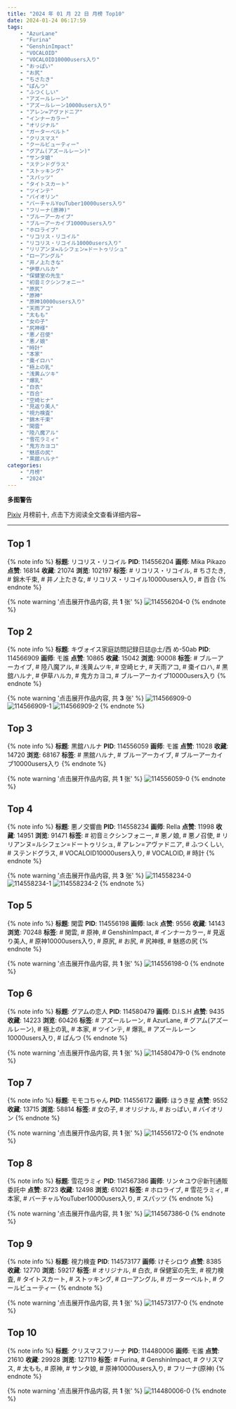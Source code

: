 ```yaml
---
title: "2024 年 01 月 22 日 月榜 Top10"
date: 2024-01-24 06:17:59
tags:
    - "AzurLane"
    - "Furina"
    - "GenshinImpact"
    - "VOCALOID"
    - "VOCALOID10000users入り"
    - "おっぱい"
    - "お尻"
    - "ちさたき"
    - "ぱんつ"
    - "ふつくしい"
    - "アズールレーン"
    - "アズールレーン10000users入り"
    - "アレン=アヴァドニア"
    - "インナーカラー"
    - "オリジナル"
    - "ガーターベルト"
    - "クリスマス"
    - "クールビューティー"
    - "グアム(アズールレーン)"
    - "サンタ娘"
    - "ステンドグラス"
    - "ストッキング"
    - "スパッツ"
    - "タイトスカート"
    - "ツインテ"
    - "バイオリン"
    - "バーチャルYouTuber10000users入り"
    - "フリーナ(原神)"
    - "ブルーアーカイブ"
    - "ブルーアーカイブ10000users入り"
    - "ホロライブ"
    - "リコリス・リコイル"
    - "リコリス・リコイル10000users入り"
    - "リリアンヌ=ルシフェン=ドートゥリシュ"
    - "ローアングル"
    - "井ノ上たきな"
    - "伊草ハルカ"
    - "保健室の先生"
    - "初音ミクシンフォニー"
    - "原尻"
    - "原神"
    - "原神10000users入り"
    - "天雨アコ"
    - "太もも"
    - "女の子"
    - "尻神様"
    - "悪ノ召使"
    - "悪ノ娘"
    - "時計"
    - "本家"
    - "棗イロハ"
    - "極上の乳"
    - "浅黄ムツキ"
    - "爆乳"
    - "白衣"
    - "百合"
    - "空崎ヒナ"
    - "見返り美人"
    - "視力検査"
    - "錦木千束"
    - "閑雲"
    - "陸八魔アル"
    - "雪花ラミィ"
    - "鬼方カヨコ"
    - "魅惑の尻"
    - "黒舘ハルナ"
categories:
    - "月榜"
    - "2024"
---
```


<i class="fa fa-triangle-exclamation"></i>**多图警告**<i class="fa fa-triangle-exclamation"></i>

[Pixiv](https://www.pixiv.net/) 月榜前十, 点击下方阅读全文查看详细内容~

<!-- more -->

---

## Top 1

{% note info %}
**标题**: リコリス・リコイル
**PID**: 114556204 **画师**: Mika Pikazo
**点赞**: 16814 **收藏**: 21074 **浏览**: 102197
**标签**: # リコリス・リコイル, # ちさたき, # 錦木千束, # 井ノ上たきな, # リコリス・リコイル10000users入り, # 百合
{% endnote %}

{% note warning '点击展开作品内容, 共 **1** 张' %}
![114556204-0](https://i.pixiv.re/img-original/img/2023/12/26/00/00/50/114556204_p0.png)
{% endnote %}

## Top 2

{% note info %}
**标题**: キヴォイス家庭訪問記録日誌@土/西 め-50ab
**PID**: 114566909 **画师**: モ誰
**点赞**: 10865 **收藏**: 15042 **浏览**: 90008
**标签**: # ブルーアーカイブ, # 陸八魔アル, # 浅黄ムツキ, # 空崎ヒナ, # 天雨アコ, # 棗イロハ, # 黒舘ハルナ, # 伊草ハルカ, # 鬼方カヨコ, # ブルーアーカイブ10000users入り
{% endnote %}

{% note warning '点击展开作品内容, 共 **3** 张' %}
![114566909-0](https://i.pixiv.re/img-original/img/2023/12/27/17/16/16/114566909_p0.jpg)
![114566909-1](https://i.pixiv.re/img-original/img/2023/12/27/17/16/16/114566909_p1.jpg)
![114566909-2](https://i.pixiv.re/img-original/img/2023/12/27/17/16/16/114566909_p2.jpg)
{% endnote %}

## Top 3

{% note info %}
**标题**: 黒舘ハルナ
**PID**: 114556059 **画师**: モ誰
**点赞**: 11028 **收藏**: 14720 **浏览**: 68167
**标签**: # 黒舘ハルナ, # ブルーアーカイブ, # ブルーアーカイブ10000users入り
{% endnote %}

{% note warning '点击展开作品内容, 共 **1** 张' %}
![114556059-0](https://i.pixiv.re/img-original/img/2023/12/26/00/00/00/114556059_p0.jpg)
{% endnote %}

## Top 4

{% note info %}
**标题**: 悪ノ交響曲
**PID**: 114558234 **画师**: Rella
**点赞**: 11998 **收藏**: 14951 **浏览**: 91471
**标签**: # 初音ミクシンフォニー, # 悪ノ娘, # 悪ノ召使, # リリアンヌ=ルシフェン=ドートゥリシュ, # アレン=アヴァドニア, # ふつくしい, # ステンドグラス, # VOCALOID10000users入り, # VOCALOID, # 時計
{% endnote %}

{% note warning '点击展开作品内容, 共 **3** 张' %}
![114558234-0](https://i.pixiv.re/img-original/img/2023/12/26/01/14/44/114558234_p0.jpg)
![114558234-1](https://i.pixiv.re/img-original/img/2023/12/26/01/14/44/114558234_p1.jpg)
![114558234-2](https://i.pixiv.re/img-original/img/2023/12/26/01/14/44/114558234_p2.jpg)
{% endnote %}

## Top 5

{% note info %}
**标题**: 閑雲
**PID**: 114556198 **画师**: lack
**点赞**: 9556 **收藏**: 14143 **浏览**: 70248
**标签**: # 閑雲, # 原神, # GenshinImpact, # インナーカラー, # 見返り美人, # 原神10000users入り, # 原尻, # お尻, # 尻神様, # 魅惑の尻
{% endnote %}

{% note warning '点击展开作品内容, 共 **1** 张' %}
![114556198-0](https://i.pixiv.re/img-original/img/2023/12/26/00/00/47/114556198_p0.png)
{% endnote %}

## Top 6

{% note info %}
**标题**: グアムの恋人
**PID**: 114580479 **画师**: D.I.S.H
**点赞**: 9435 **收藏**: 14223 **浏览**: 60426
**标签**: # アズールレーン, # AzurLane, # グアム(アズールレーン), # 極上の乳, # 本家, # ツインテ, # 爆乳, # アズールレーン10000users入り, # ぱんつ
{% endnote %}

{% note warning '点击展开作品内容, 共 **1** 张' %}
![114580479-0](https://i.pixiv.re/img-original/img/2023/12/26/21/34/39/114580479_p0.jpg)
{% endnote %}

## Top 7

{% note info %}
**标题**: モモコちゃん
**PID**: 114556172 **画师**: ほうき星
**点赞**: 9552 **收藏**: 13715 **浏览**: 58814
**标签**: # 女の子, # オリジナル, # おっぱい, # バイオリン
{% endnote %}

{% note warning '点击展开作品内容, 共 **1** 张' %}
![114556172-0](https://i.pixiv.re/img-original/img/2023/12/26/00/00/37/114556172_p0.jpg)
{% endnote %}

## Top 8

{% note info %}
**标题**: 雪花ラミィ
**PID**: 114567386 **画师**: リン☆ユウ＠新刊通販委託中
**点赞**: 8723 **收藏**: 12498 **浏览**: 61021
**标签**: # ホロライブ, # 雪花ラミィ, # 本家, # バーチャルYouTuber10000users入り, # スパッツ
{% endnote %}

{% note warning '点击展开作品内容, 共 **1** 张' %}
![114567386-0](https://i.pixiv.re/img-original/img/2023/12/26/11/17/59/114567386_p0.png)
{% endnote %}

## Top 9

{% note info %}
**标题**: 視力検査
**PID**: 114573177 **画师**: けそシロウ
**点赞**: 8385 **收藏**: 12770 **浏览**: 59217
**标签**: # オリジナル, # 白衣, # 保健室の先生, # 視力検査, # タイトスカート, # ストッキング, # ローアングル, # ガーターベルト, # クールビューティー
{% endnote %}

{% note warning '点击展开作品内容, 共 **1** 张' %}
![114573177-0](https://i.pixiv.re/img-original/img/2023/12/26/16/56/50/114573177_p0.jpg)
{% endnote %}

## Top 10

{% note info %}
**标题**: クリスマスフリーナ
**PID**: 114480006 **画师**: モ誰
**点赞**: 21610 **收藏**: 29928 **浏览**: 127119
**标签**: # Furina, # GenshinImpact, # クリスマス, # 太もも, # 原神, # サンタ娘, # 原神10000users入り, # フリーナ(原神)
{% endnote %}

{% note warning '点击展开作品内容, 共 **1** 张' %}
![114480006-0](https://i.pixiv.re/img-original/img/2023/12/24/00/42/50/114480006_p0.jpg)
{% endnote %}
